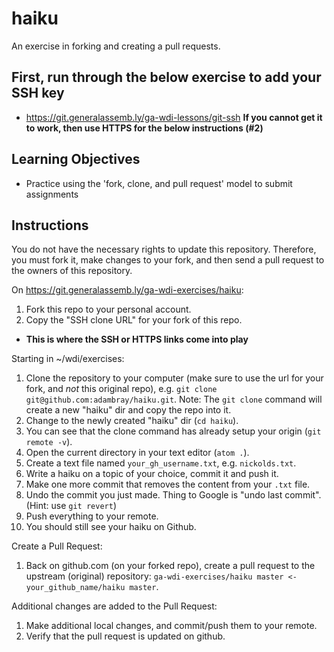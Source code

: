 # haiku
An exercise in forking and creating a pull requests.

## First, run through the below exercise to add your SSH key
- https://git.generalassemb.ly/ga-wdi-lessons/git-ssh
**If you cannot get it to work, then use HTTPS for the below instructions (#2)**

## Learning Objectives
- Practice using the 'fork, clone, and pull request' model to submit assignments

## Instructions
You do not have the necessary rights to update this repository.  Therefore, you must fork it, make changes to your fork, and then send a pull request to the owners of this repository.

On https://git.generalassemb.ly/ga-wdi-exercises/haiku:

1. Fork this repo to your personal account.
2. Copy the "SSH clone URL" for your fork of this repo.
* **This is where the SSH or HTTPS links come into play**

Starting in ~/wdi/exercises:

1. Clone the repository to your computer (make sure to use the url for your fork, and *not* this original repo), e.g. `git clone git@github.com:adambray/haiku.git`.  Note: The `git clone` command will create a new "haiku" dir and copy the repo into it.
2. Change to the newly created "haiku" dir (`cd haiku`).
3. You can see that the clone command has already setup your origin (`git remote -v`).
4. Open the current directory in your text editor (`atom .`).
5. Create a text file named `your_gh_username.txt`, e.g. `nickolds.txt`.
6. Write a haiku on a topic of your choice, commit it and push it.
7. Make one more commit that removes the content from your `.txt` file. 
8. Undo the commit you just made. Thing to Google is "undo last commit". (Hint: use `git revert`)
9. Push everything to your remote.
10. You should still see your haiku on Github.

Create a Pull Request:

1. Back on github.com (on your forked repo), create a pull request to the upstream (original) repository: `ga-wdi-exercises/haiku master <- your_github_name/haiku master`.

Additional changes are added to the Pull Request:

1. Make additional local changes, and commit/push them to your remote.
2. Verify that the pull request is updated on github.
